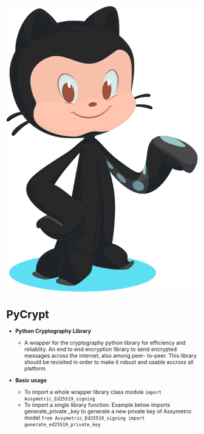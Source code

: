 ![GitHub Light](./base-octocat.svg)
# PyCrypt
- **Python Cryptography Library**
  -  A wrapper for the cryptography python library for efficiency and reliablity. An end to end encryption library to send encrypted messages across the internet, also among peer-  to-peer. This library should be revisited in order to make it robust and usable accross all platform.

- **Basic usage**
  - To import a whole wrapper library class module 
     `import Assymetric_Ed25519_signing`
  - To import a single library function. Example below imports generate_private _key to generate a new private key of Assymetric model
       `from Assymetric_Ed25519_signing import generate_ed25519_private_key`
